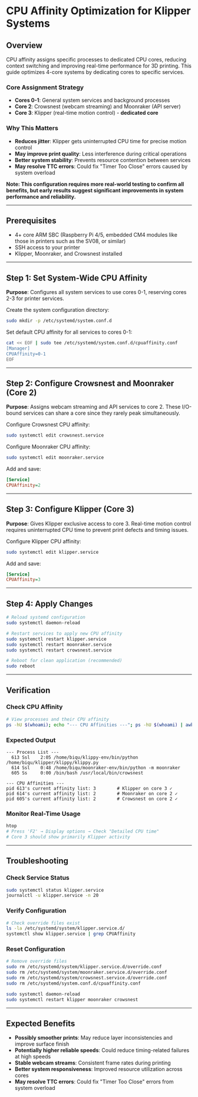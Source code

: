 # CPU Affinity Optimization for Klipper Systems

## Overview

CPU affinity assigns specific processes to dedicated CPU cores, reducing context switching and improving real-time performance for 3D printing. This guide optimizes 4-core systems by dedicating cores to specific services.

### Core Assignment Strategy
- **Cores 0-1**: General system services and background processes
- **Core 2**: Crowsnest (webcam streaming) and Moonraker (API server)
- **Core 3**: Klipper (real-time motion control) - **dedicated core**

### Why This Matters
- **Reduces jitter**: Klipper gets uninterrupted CPU time for precise motion control
- **May improve print quality**: Less interference during critical operations
- **Better system stability**: Prevents resource contention between services
- **May resolve TTC errors**: Could fix "Timer Too Close" errors caused by system overload

**Note: This configuration requires more real-world testing to confirm all benefits, but early results suggest significant improvements in system performance and reliability.**

---

## Prerequisites

- 4+ core ARM SBC (Raspberry Pi 4/5, embedded CM4 modules like those in printers such as the SV08, or similar)
- SSH access to your printer
- Klipper, Moonraker, and Crowsnest installed

---

## Step 1: Set System-Wide CPU Affinity

**Purpose**: Configures all system services to use cores 0-1, reserving cores 2-3 for printer services.

Create the system configuration directory:
```bash
sudo mkdir -p /etc/systemd/system.conf.d
```

Set default CPU affinity for all services to cores 0-1:
```bash
cat << EOF | sudo tee /etc/systemd/system.conf.d/cpuaffinity.conf
[Manager]
CPUAffinity=0-1
EOF
```

---

## Step 2: Configure Crowsnest and Moonraker (Core 2)

**Purpose**: Assigns webcam streaming and API services to core 2. These I/O-bound services can share a core since they rarely peak simultaneously.

Configure Crowsnest CPU affinity:
```bash
sudo systemctl edit crowsnest.service
```

Configure Moonraker CPU affinity:
```bash  
sudo systemctl edit moonraker.service
```

Add and save:
```ini
[Service]
CPUAffinity=2
```

---

## Step 3: Configure Klipper (Core 3)

**Purpose**: Gives Klipper exclusive access to core 3. Real-time motion control requires uninterrupted CPU time to prevent print defects and timing issues.

Configure Klipper CPU affinity:
```bash
sudo systemctl edit klipper.service
```

Add and save:
```ini
[Service]
CPUAffinity=3
```

---

## Step 4: Apply Changes

```bash
# Reload systemd configuration
sudo systemctl daemon-reload

# Restart services to apply new CPU affinity
sudo systemctl restart klipper.service
sudo systemctl restart moonraker.service
sudo systemctl restart crowsnest.service

# Reboot for clean application (recommended)
sudo reboot
```

---

## Verification

### Check CPU Affinity
```bash
# View processes and their CPU affinity
ps -hU $(whoami); echo "--- CPU Affinities ---"; ps -hU $(whoami) | awk '{print $1}' | xargs -I{} taskset -c -p {}
```

### Expected Output
```
--- Process List ---
  613 Ssl    2:05 /home/biqu/klippy-env/bin/python /home/biqu/klipper/klippy/klippy.py
  614 Ssl    0:48 /home/biqu/moonraker-env/bin/python -m moonraker  
  605 Ss     0:00 /bin/bash /usr/local/bin/crowsnest

--- CPU Affinities ---  
pid 613's current affinity list: 3        # Klipper on core 3 ✓
pid 614's current affinity list: 2        # Moonraker on core 2 ✓  
pid 605's current affinity list: 2        # Crowsnest on core 2 ✓
```

### Monitor Real-Time Usage
```bash
htop
# Press 'F2' → Display options → Check "Detailed CPU time"
# Core 3 should show primarily Klipper activity
```

---

## Troubleshooting

### Check Service Status
```bash
sudo systemctl status klipper.service
journalctl -u klipper.service -n 20
```

### Verify Configuration
```bash
# Check override files exist
ls -la /etc/systemd/system/klipper.service.d/
systemctl show klipper.service | grep CPUAffinity
```

### Reset Configuration
```bash
# Remove override files
sudo rm /etc/systemd/system/klipper.service.d/override.conf
sudo rm /etc/systemd/system/moonraker.service.d/override.conf  
sudo rm /etc/systemd/system/crowsnest.service.d/override.conf
sudo rm /etc/systemd/system.conf.d/cpuaffinity.conf

sudo systemctl daemon-reload
sudo systemctl restart klipper moonraker crowsnest
```

---

## Expected Benefits

- **Possibly smoother prints**: May reduce layer inconsistencies and improve surface finish
- **Potentially higher reliable speeds**: Could reduce timing-related failures at high speeds  
- **Stable webcam streams**: Consistent frame rates during printing
- **Better system responsiveness**: Improved resource utilization across cores
- **May resolve TTC errors**: Could fix "Timer Too Close" errors from system overload
